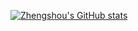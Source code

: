 [![Zhengshou's GitHub stats](https://github-readme-stats.vercel.app/api?username=lzhshou)](https://github.com/anuraghazra/github-readme-stats)
